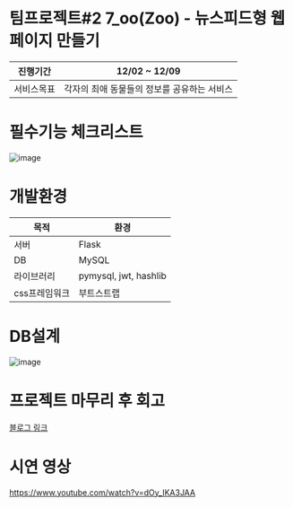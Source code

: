 팀프로젝트#2 7_oo(Zoo) - 뉴스피드형 웹페이지 만들기
=======

|진행기간|12/02 ~ 12/09|
|-|-|
|서비스목표|각자의 최애 동물들의 정보를 공유하는 서비스|

# 필수기능 체크리스트
![image](https://user-images.githubusercontent.com/109774037/206886786-b5542565-bc83-40eb-9fb3-fab192999fc5.png)

# 개발환경
|목적|환경|
|-|-|
|서버|Flask|
|DB|MySQL|
|라이브러리|pymysql, jwt, hashlib|
|css프레임워크|부트스트랩|


# DB설계
![image](https://user-images.githubusercontent.com/109774037/206887152-3cca7022-7b91-4159-bd10-0b96dd6dccba.png)


# 프로젝트 마무리 후 회고
[블로그 링크](https://kingseungil.tistory.com/65)  

# 시연 영상
https://www.youtube.com/watch?v=dOy_IKA3JAA
